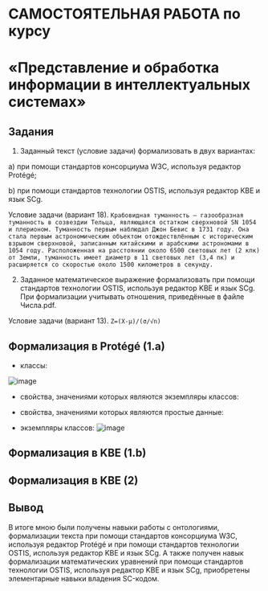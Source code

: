 # САМОСТОЯТЕЛЬНАЯ РАБОТА по курсу 
# «Представление и обработка информации в интеллектуальных системах»
## Задания
1. Заданный текст (условие задачи) формализовать в двух вариантах:

a) при помощи стандартов консорциума W3C, используя редактор Protégé;

b) при помощи стандартов технологии OSTIS, используя редактор KBE и язык SCg.

Условие задачи (вариант 18). `Крабовидная туманность — газообразная туманность в созвездии Тельца, являющаяся остатком
сверхновой SN 1054 и плерионом. Туманность первым наблюдал Джон Бевис в 1731 году. Она
стала первым астрономическим объектом отождествлённым с историческим взрывом
сверхновой, записанным китайскими и арабскими астрономами в 1054 году. Расположенная на
расстоянии около 6500 световых лет (2 кпк) от Земли, туманность имеет диаметр в 11 световых
лет (3,4 пк) и расширяется со скоростью около 1500 километров в секунду.`

2. Заданное математическое выражение формализовать при помощи стандартов
технологии OSTIS, используя редактор KBE и язык SCg. При формализации
учитывать отношения, приведённые в файле Числа.pdf.

Условие задачи (вариант 13). `Z=(X-μ)/(σ/√n)`

## Формализация в Protégé (1.a)
- классы:

![image](https://github.com/iis-32170x/RPIIS/assets/144939061/77c4cdc0-22c3-4f05-9d8b-24fbbbb36409)
- свойства, значениями которых являются экземпляры классов:


- свойства, значениями которых являются простые данные:
- экземпляры классов: 
![image](https://github.com/iis-32170x/RPIIS/assets/144939061/457a9450-c7fe-4c1d-9884-8ba6983d7416)


## Формализация в KBE (1.b)

## Формализация в KBE (2)

## Вывод
В итоге мною были получены навыки работы с онтологиями, формализации текста при помощи стандартов консорциума W3C, используя редактор Protégé и при помощи стандартов технологии OSTIS, используя редактор KBE и язык SCg. А также получен навык формализации математических уравнений при помощи стандартов технологии OSTIS, используя редактор KBE и язык SCg, приобретены элементарные навыки владения SC-кодом.

